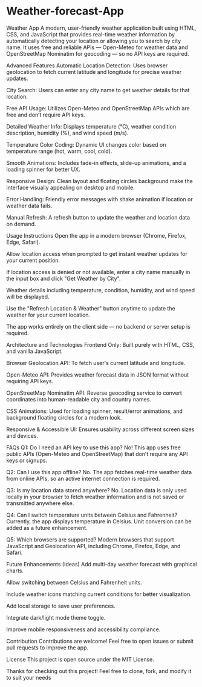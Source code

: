 # Weather-forecast-App
Weather App
A modern, user-friendly weather application built using HTML, CSS, and JavaScript that provides real-time weather information by automatically detecting your location or allowing you to search by city name. It uses free and reliable APIs — Open-Meteo for weather data and OpenStreetMap Nominatim for geocoding — so no API keys are required.

Advanced Features
Automatic Location Detection: Uses browser geolocation to fetch current latitude and longitude for precise weather updates.

City Search: Users can enter any city name to get weather details for that location.

Free API Usage: Utilizes Open-Meteo and OpenStreetMap APIs which are free and don’t require API keys.

Detailed Weather Info: Displays temperature (°C), weather condition description, humidity (%), and wind speed (m/s).

Temperature Color Coding: Dynamic UI changes color based on temperature range (hot, warm, cool, cold).

Smooth Animations: Includes fade-in effects, slide-up animations, and a loading spinner for better UX.

Responsive Design: Clean layout and floating circles background make the interface visually appealing on desktop and mobile.

Error Handling: Friendly error messages with shake animation if location or weather data fails.

Manual Refresh: A refresh button to update the weather and location data on demand.

Usage Instructions
Open the app in a modern browser (Chrome, Firefox, Edge, Safari).

Allow location access when prompted to get instant weather updates for your current position.

If location access is denied or not available, enter a city name manually in the input box and click "Get Weather by City".

Weather details including temperature, condition, humidity, and wind speed will be displayed.

Use the "Refresh Location & Weather" button anytime to update the weather for your current location.

The app works entirely on the client side — no backend or server setup is required.

Architecture and Technologies
Frontend Only: Built purely with HTML, CSS, and vanilla JavaScript.

Browser Geolocation API: To fetch user's current latitude and longitude.

Open-Meteo API: Provides weather forecast data in JSON format without requiring API keys.

OpenStreetMap Nominatim API: Reverse geocoding service to convert coordinates into human-readable city and country names.

CSS Animations: Used for loading spinner, result/error animations, and background floating circles for a modern look.

Responsive & Accessible UI: Ensures usability across different screen sizes and devices.

FAQs
Q1: Do I need an API key to use this app?
No! This app uses free public APIs (Open-Meteo and OpenStreetMap) that don’t require any API keys or signups.

Q2: Can I use this app offline?
No. The app fetches real-time weather data from online APIs, so an active internet connection is required.

Q3: Is my location data stored anywhere?
No. Location data is only used locally in your browser to fetch weather information and is not saved or transmitted anywhere else.

Q4: Can I switch temperature units between Celsius and Fahrenheit?
Currently, the app displays temperature in Celsius. Unit conversion can be added as a future enhancement.

Q5: Which browsers are supported?
Modern browsers that support JavaScript and Geolocation API, including Chrome, Firefox, Edge, and Safari.

Future Enhancements (Ideas)
Add multi-day weather forecast with graphical charts.

Allow switching between Celsius and Fahrenheit units.

Include weather icons matching current conditions for better visualization.

Add local storage to save user preferences.

Integrate dark/light mode theme toggle.

Improve mobile responsiveness and accessibility compliance.

Contribution
Contributions are welcome! Feel free to open issues or submit pull requests to improve the app.

License
This project is open source under the MIT License.

Thanks for checking out this project!
Feel free to clone, fork, and modify it to suit your needs
